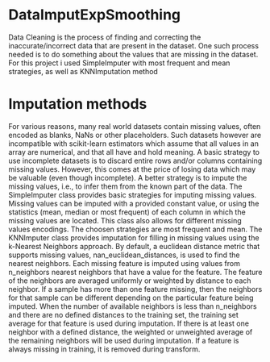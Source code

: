 # DataImputExpSmoothing
Data Cleaning is the process of finding and correcting the inaccurate/incorrect data that are present in the dataset. One such process needed is to do something about the values that are missing in the dataset. For this project i used SimpleImputer with most frequent and mean strategies, as well as KNNImputation method

# Imputation methods
For various reasons, many real world datasets contain missing values, often encoded as blanks, NaNs or other placeholders. Such datasets however are incompatible with scikit-learn estimators which assume that all values in an array are numerical, and that all have and hold meaning. A basic strategy to use incomplete datasets is to discard entire rows and/or columns containing missing values. However, this comes at the price of losing data which may be valuable (even though incomplete). A better strategy is to impute the missing values, i.e., to infer them from the known part of the data. 
The SimpleImputer class provides basic strategies for imputing missing values. Missing values can be imputed with a provided constant value, or using the statistics (mean, median or most frequent) of each column in which the missing values are located. This class also allows for different missing values encodings.
The choosen strategies are most frequent and mean.
The KNNImputer class provides imputation for filling in missing values using the k-Nearest Neighbors approach. By default, a euclidean distance metric that supports missing values, nan_euclidean_distances, is used to find the nearest neighbors. Each missing feature is imputed using values from n_neighbors nearest neighbors that have a value for the feature. The feature of the neighbors are averaged uniformly or weighted by distance to each neighbor. If a sample has more than one feature missing, then the neighbors for that sample can be different depending on the particular feature being imputed. When the number of available neighbors is less than n_neighbors and there are no defined distances to the training set, the training set average for that feature is used during imputation. If there is at least one neighbor with a defined distance, the weighted or unweighted average of the remaining neighbors will be used during imputation. If a feature is always missing in training, it is removed during transform. 
